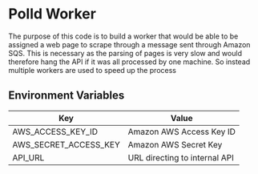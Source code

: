 # Polld Worker
The purpose of this code is to build a worker that would be able to be assigned a web page to scrape through a message sent through Amazon SQS. This is necessary as the parsing
of pages is very slow and would therefore hang the API if it was all processed by one machine. So instead multiple workers are used to speed up the process

## Environment Variables
Key | Value
--- | -----
AWS_ACCESS_KEY_ID | Amazon AWS Access Key ID
AWS_SECRET_ACCESS_KEY | Amazon AWS Secret Key
API_URL | URL directing to internal API
